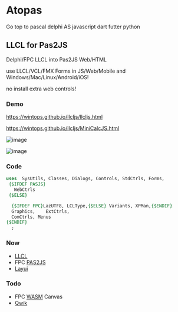 # Atopas
Go top to pascal delphi AS  javascript   dart futter  python 

## LLCL for Pas2JS
Delphi/FPC LLCL into Pas2JS Web/HTML

use LLCL/VCL/FMX Forms in JS/Web/Mobile and Windows/Mac/Linux/Android/iOS!


no install extra web controls!

### Demo

https://wintops.github.io/llcljs/llcljs.html

https://wintops.github.io/llcljs/MiniCalcJS.html

![image](https:///wintops.github.io/llcljs/image_llcl.png)

![image](https:///wintops.github.io/llcljs/image_web.png)


### Code

```pascal
uses  SysUtils, Classes, Dialogs, Controls, StdCtrls, Forms,
 {$IFDEF PASJS}
   WebCtrls
 {$ELSE}

  {$IFDEF FPC}LazUTF8, LCLType,{$ELSE} Variants, XPMan,{$ENDIF}
  Graphics,    ExtCtrls,
  ComCtrls, Menus
{$ENDIF}
  ;
```

### Now
- [LLCL](https://github.com/FChrisF/LLCL)
- FPC [PAS2JS](https://wiki.lazarus.freepascal.org/pas2js)
- [Layui](https://github.com/layui/layui)

### Todo
- FPC [WASM](https://wiki.lazarus.freepascal.org/WebAssembly) Canvas
- [Qwik](https://github.com/BuilderIO/qwik)

 









